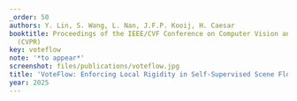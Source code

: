 ```yaml
---
_order: 50
authors: Y. Lin, S. Wang, L. Nan, J.F.P. Kooij, H. Caesar
booktitle: Proceedings of the IEEE/CVF Conference on Computer Vision and Pattern Recognition
  (CVPR)
key: voteflow
note: '*to appear*'
screenshot: files/publications/voteflow.jpg
title: 'VoteFlow: Enforcing Local Rigidity in Self-Supervised Scene Flow'
year: 2025
---
```


